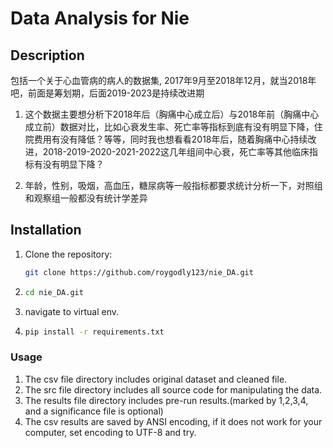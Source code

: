 # Data Analysis for Nie

## Description
包括一个关于心血管病的病人的数据集, 2017年9月至2018年12月，就当2018年吧，前面是筹划期，后面2019-2023是持续改进期

1. 这个数据主要想分析下2018年后（胸痛中心成立后）与2018年前（胸痛中心成立前）数据对比，比如心衰发生率、死亡率等指标到底有没有明显下降，住院费用有没有降低？等等，同时我也想看看2018年后，随着胸痛中心持续改进，2018-2019-2020-2021-2022这几年组间中心衰，死亡率等其他临床指标有没有明显下降？

2. 年龄，性别，吸烟，高血压，糖尿病等一般指标都要求统计分析一下，对照组和观察组一般都没有统计学差异
   
## Installation
1. Clone the repository:
   ```sh
   git clone https://github.com/roygodly123/nie_DA.git
2. ```sh
   cd nie_DA.git
3. navigate to virtual env.
4. ```sh
   pip install -r requirements.txt
### Usage
1. The csv file directory includes original dataset and cleaned file.
2. The src file directory includes all source code for manipulating the data.
3. The results file directory includes pre-run results.(marked by 1,2,3,4, and a significance file is optional)
4. The csv results are saved by ANSI encoding, if it does not work for your computer, set encoding to UTF-8 and try.
